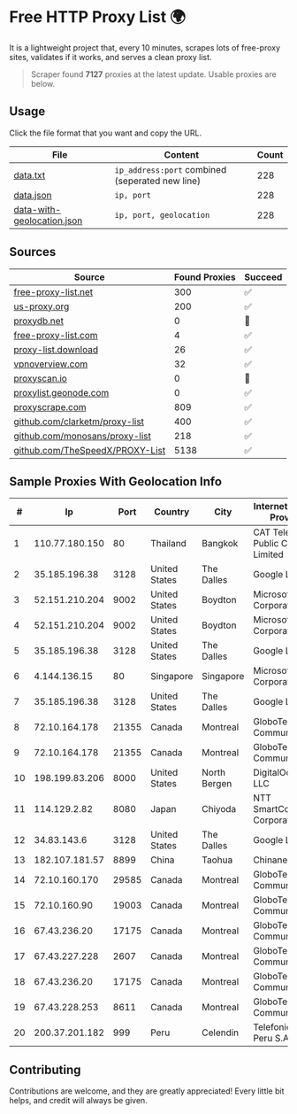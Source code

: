 
# Free HTTP Proxy List 🌍

It is a lightweight project that, every 10 minutes, scrapes lots of free-proxy sites, validates if it works, and serves a clean proxy list.


> Scraper found **7127** proxies at the latest update. Usable proxies are below.

## Usage

Click the file format that you want and copy the URL.


|File|Content|Count|
|----|-------|-----|
|[data.txt](https://raw.githubusercontent.com/themiralay/Proxy-List-World/master/data.txt)|`ip_address:port` combined (seperated new line)|228|
|[data.json](https://raw.githubusercontent.com/themiralay/Proxy-List-World/master/data.json)|`ip, port`|228|
|[data-with-geolocation.json](https://raw.githubusercontent.com/themiralay/Proxy-List-World/master/data-with-geolocation.json)|`ip, port, geolocation`|228|

## Sources

|Source|Found Proxies|Succeed|
|------|-------------|-------|
|[free-proxy-list.net](https://free-proxy-list.net)|300|✅|
|[us-proxy.org](https://www.us-proxy.org)|200|✅|
|[proxydb.net](http://proxydb.net)|0|🚫|
|[free-proxy-list.com](https://free-proxy-list.com/?page=&port=&type%5B%5D=http&type%5B%5D=https&up_time=0&search=Search)|4|✅|
|[proxy-list.download](https://www.proxy-list.download/HTTP)|26|✅|
|[vpnoverview.com](https://vpnoverview.com/privacy/anonymous-browsing/free-proxy-servers)|32|✅|
|[proxyscan.io](https://www.proxyscan.io)|0|🚫|
|[proxylist.geonode.com](https://proxylist.geonode.com/api/proxy-list?limit=300&page=1&sort_by=lastChecked&sort_type=desc&protocols=http,https)|0|✅|
|[proxyscrape.com](https://api.proxyscrape.com/v2/?request=displayproxies&protocol=http&timeout=10000&country=all&ssl=all&anonymity=all)|809|✅|
|[github.com/clarketm/proxy-list](https://raw.githubusercontent.com/clarketm/proxy-list/master/proxy-list-raw.txt)|400|✅|
|[github.com/monosans/proxy-list](https://raw.githubusercontent.com/monosans/proxy-list/main/proxies/http.txt)|218|✅|
|[github.com/TheSpeedX/PROXY-List](https://raw.githubusercontent.com/TheSpeedX/PROXY-List/master/http.txt)|5138|✅|


## Sample Proxies With Geolocation Info

|#|Ip|Port|Country|City|Internet Service Provider|
|-|--|----|-------|----|-------------------------|
|1|110.77.180.150|80|Thailand|Bangkok|CAT Telecom Public Company Limited|
|2|35.185.196.38|3128|United States|The Dalles|Google LLC|
|3|52.151.210.204|9002|United States|Boydton|Microsoft Corporation|
|4|52.151.210.204|9002|United States|Boydton|Microsoft Corporation|
|5|35.185.196.38|3128|United States|The Dalles|Google LLC|
|6|4.144.136.15|80|Singapore|Singapore|Microsoft Corporation|
|7|35.185.196.38|3128|United States|The Dalles|Google LLC|
|8|72.10.164.178|21355|Canada|Montreal|GloboTech Communications|
|9|72.10.164.178|21355|Canada|Montreal|GloboTech Communications|
|10|198.199.83.206|8000|United States|North Bergen|DigitalOcean, LLC|
|11|114.129.2.82|8080|Japan|Chiyoda|NTT SmartConnect Corporation|
|12|34.83.143.6|3128|United States|The Dalles|Google LLC|
|13|182.107.181.57|8899|China|Taohua|Chinanet|
|14|72.10.160.170|29585|Canada|Montreal|GloboTech Communications|
|15|72.10.160.90|19003|Canada|Montreal|GloboTech Communications|
|16|67.43.236.20|17175|Canada|Montreal|GloboTech Communications|
|17|67.43.227.228|2607|Canada|Montreal|GloboTech Communications|
|18|67.43.236.20|17175|Canada|Montreal|GloboTech Communications|
|19|67.43.228.253|8611|Canada|Montreal|GloboTech Communications|
|20|200.37.201.182|999|Peru|Celendin|Telefonica del Peru S.A.A.|



## Contributing

Contributions are welcome, and they are greatly appreciated! Every
little bit helps, and credit will always be given.

